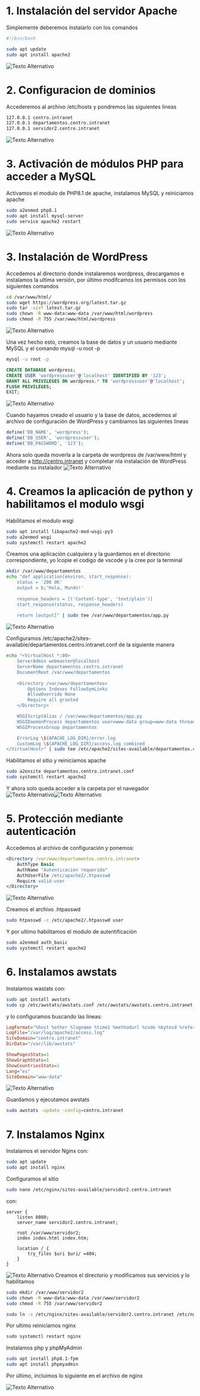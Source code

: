 # 1. Instalación del servidor Apache

Simplemente deberemos instalarlo con los comandos

```bash
#!/bin/bash

sudo apt update
sudo apt install apache2
```
<img src="img/1.png" alt="Texto Alternativo">

# 2. Configuracion de dominios

Accederemos al archivo /etc/hosts y pondremos las siguientes lineas

```bash
127.0.0.1 centro.intranet
127.0.0.1 departamentos.centro.intranet
127.0.0.1 servidor2.centro.intranet
```

<img src="img/8.png" alt="Texto Alternativo">

# 3. Activación de módulos PHP para acceder a MySQL

Activamos el modulo de PHP8.1 de apache, instalamos MySQL y reiniciamos apache

```bash
sudo a2enmod php8.1
sudo apt install mysql-server
sudo service apache2 restart

```
<img src="img/2.png" alt="Texto Alternativo">


# 3. Instalación de WordPress

Accedemos al directorio donde instalaremos wordpress, descargamos e instalamos la ultima versión, por último modifcamos los permisos con los siguientes comandos

```bash
cd /var/www/html/
sudo wget https://wordpress.org/latest.tar.gz
sudo tar -xzvf latest.tar.gz
sudo chown -R www-data:www-data /var/www/html/wordpress
sudo chmod -R 755 /var/www/html/wordpress

```

<img src="img/4.png" alt="Texto Alternativo">

Una vez hecho esto, creamos la base de datos y un usuario mediante MySQL y el comando mysql -u root -p

```bash
mysql -u root -p
```
```sql
CREATE DATABASE wordpress;
CREATE USER 'wordpressuser'@'localhost' IDENTIFIED BY '123';
GRANT ALL PRIVILEGES ON wordpress.* TO 'wordpressuser'@'localhost';
FLUSH PRIVILEGES;
EXIT;
```
<img src="img/6.png" alt="Texto Alternativo">

Cuando hayamos creado el usuario y la base de datos, accedemos al archivo de configuración de WordPress y cambiamos las siguientes lineas

```php
define('DB_NAME', 'wordpress');
define('DB_USER', 'wordpressuser');
define('DB_PASSWORD', '123');

```

Ahora solo queda moverla a la carpeta de wordpress de /var/www/html y acceder a http://centro.intranet y completar nla instalación de WordPress mediante su instalador
<img src="img/wordpress.png" alt="Texto Alternativo">
# 4. Creamos la aplicación de python y habilitamos el modulo wsgi
Habilitamos el modulo wsgi

```bash
sudo apt install libapache2-mod-wsgi-py3
sudo a2enmod wsgi
sudo systemctl restart apache2
```
Creamos una aplicación cualquiera y la guardamos en el directorio correspondiente, yo lcopie el codigo de vscode y la cree por la terminal

```bash
mkdir /var/www/departamentos
echo "def application(environ, start_response):
    status = '200 OK'
    output = b¡'Hola, Mundo!'
    
    response_headers = [('Content-type', 'text/plain')]
    start_response(status, response_headers)
    
    return [output]" | sudo tee /var/www/departamentos/app.py

```
<img src="img/6.png" alt="Texto Alternativo">

Configuramos /etc/apache2/sites-available/departamentos.centro.intranet.conf de la siguiente manera

```bash
echo "<VirtualHost *:80>
    ServerAdmin webmaster@localhost
    ServerName departamentos.centro.intranet
    DocumentRoot /var/www/departamentos
    
    <Directory /var/www/departamentos>
        Options Indexes FollowSymLinks
        AllowOverride None
        Require all granted
    </Directory>

    WSGIScriptAlias / /var/www/departamentos/app.py
    WSGIDaemonProcess departamentos user=www-data group=www-data threads=5
    WSGIProcessGroup departamentos

    ErrorLog \${APACHE_LOG_DIR}/error.log
    CustomLog \${APACHE_LOG_DIR}/access.log combined
</VirtualHost>" | sudo tee /etc/apache2/sites-available/departamentos.centro.intranet.conf

```

Habilitamos el sitio y reiniciamos apache 

```bash 
sudo a2ensite departamentos.centro.intranet.conf
sudo systemctl restart apache2

```
Y ahora solo queda acceder a la carpeta por el navegador 
<img src="img/conf.png" alt="Texto Alternativo"><img src="img/python.png" alt="Texto Alternativo">

# 5. Protección mediante autenticación

Accedemos al archivo de configuración y ponemos:

```apache 
<Directory /var/www/departamentos.centro.intranet>
    AuthType Basic
    AuthName "Autenticación requerida"
    AuthUserFile /etc/apache2/.htpasswd
    Require valid-user
</Directory>

```
<img src="img/9.png" alt="Texto Alternativo">

Creamos el archivo .htpasswd

```bash
sudo htpasswd -c /etc/apache2/.htpasswd user
```

Y por ultimo habilitamos el modulo de autentificación

```bash
sudo a2enmod auth_basic
sudo systemctl restart apache2
```
# 6. Instalamos awstats

Instalamos wastats con:
```bash
sudo apt install awstats
sudo cp /etc/awstats/awstats.conf /etc/awstats/awstats.centro.intranet.conf
```



y lo configuramos buscando las lineas:
```ini
LogFormat="%host %other %logname %time1 %methodurl %code %bytesd %refererquot %uaquot %otherquot"
LogFile="/var/log/apache2/access.log"
SiteDomain="centro.intranet"
DirData="/var/lib/awstats"

ShowPagesStats=1
ShowGraphStats=1
ShowCountriesStats=1
Lang="es"
SiteDomain="www-data"

```
<img src="img/10.png" alt="Texto Alternativo">

Guardamos y ejecutamos awstats
```bash
sudo awstats -update -config=centro.intranet
```
# 7. Instalamos Nginx

Instalamos el servidor Nginx con:

```bash
sudo apt update
sudo apt install nginx
```

Configuramos el sitio 
```bash
sudo nano /etc/nginx/sites-available/servidor2.centro.intranet
```

con:

```nginx
server {
    listen 8080;
    server_name servidor2.centro.intranet;

    root /var/www/servidor2;
    index index.html index.htm;

    location / {
        try_files $uri $uri/ =404;
    }
}

```
<img src="img/11.png" alt="Texto Alternativo">
Creamos el directorio y modificamos sus servicios y lo habilitamos

```bash
sudo mkdir /var/www/servidor2
sudo chown -R www-data:www-data /var/www/servidor2
sudo chmod -R 755 /var/www/servidor2

sudo ln -s /etc/nginx/sites-available/servidor2.centro.intranet /etc/nginx/sites-enabled/

```

Por ultimo reiniciamos nginx

```bash
sudo systemctl restart nginx
```

Instalamos php y phpMyAdmin

```bash
sudo apt install php8.1-fpm
sudo apt install phpmyadmin
```

Por último, incluimos lo siguiente en el archivo de nginx 

<img src="img/" alt="Texto Alternativo">
